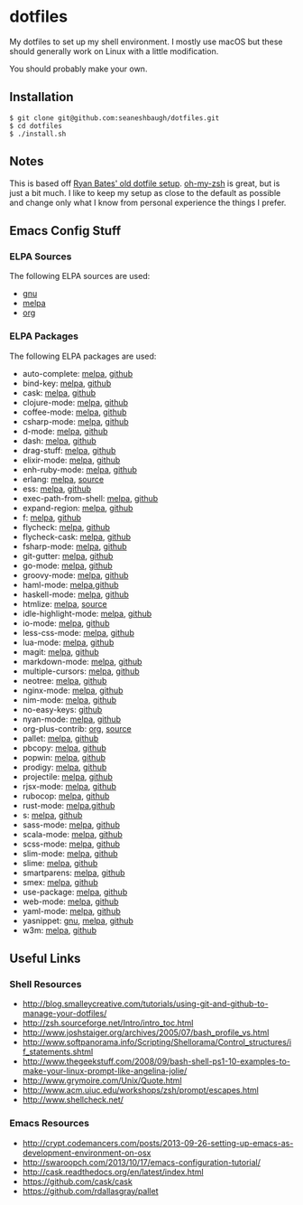 # dotfiles

My dotfiles to set up my shell environment. I mostly use macOS but these should generally work on Linux with a little modification.

You should probably make your own.

## Installation

    $ git clone git@github.com:seaneshbaugh/dotfiles.git
    $ cd dotfiles
    $ ./install.sh

## Notes

This is based off [Ryan Bates' old dotfile setup](https://github.com/ryanb/dotfiles/tree/custom-bash-zsh). [oh-my-zsh](https://github.com/robbyrussell/oh-my-zsh) is great, but is just a bit much. I like to keep my setup as close to the default as possible and change only what I know from personal experience the things I prefer.

## Emacs Config Stuff

### ELPA Sources

The following ELPA sources are used:

* [gnu](http://elpa.gnu.org/packages/)
* [melpa](http://melpa.org/#/)
* [org](http://orgmode.org/elpa/)

### ELPA Packages

The following ELPA packages are used:

* auto-complete: [melpa](https://melpa.org/#/auto-complete),  [github](https://github.com/auto-complete/auto-complete)
* bind-key: [melpa](https://melpa.org/#/bind-key), [github](https://github.com/jwiegley/use-package)
* cask: [melpa](https://melpa.org/#/cask), [github](https://github.com/cask/cask)
* clojure-mode: [melpa](https://melpa.org/#/clojure-mode), [github](https://github.com/clojure-emacs/clojure-mode)
* coffee-mode: [melpa](https://melpa.org/#/coffee-mode), [github](https://github.com/defunkt/coffee-mode)
* csharp-mode: [melpa](https://melpa.org/#/csharp-mode), [github](https://github.com/josteink/csharp-mode)
* d-mode: [melpa](https://melpa.org/#/d-mode), [github](https://github.com/Emacs-D-Mode-Maintainers/Emacs-D-Mode)
* dash: [melpa](https://melpa.org/#/dash), [github](https://github.com/magnars/dash.el)
* drag-stuff: [melpa](https://melpa.org/#/drag-stuff), [github](https://github.com/rejeep/drag-stuff.el)
* elixir-mode: [melpa](https://melpa.org/#/elixir-mode), [github](https://github.com/elixir-lang/emacs-elixir)
* enh-ruby-mode: [melpa](https://melpa.org/#/enh-ruby-mode), [github](https://github.com/zenspider/enhanced-ruby-mode)
* erlang: [melpa](https://melpa.org/#/erlang), [source](http://www.erlang.org/download/contrib/erlang.el)
* ess: [melpa](https://melpa.org/#/ess), [github](https://github.com/emacs-ess/ESS)
* exec-path-from-shell: [melpa](https://melpa.org/#/exec-path-from-shell), [github](https://github.com/purcell/exec-path-from-shell)
* expand-region: [melpa](https://melpa.org/#/expand-region), [github](https://github.com/magnars/expand-region.el)
* f: [melpa](https://melpa.org/#/f), [github](https://github.com/rejeep/f.el)
* flycheck: [melpa](https://melpa.org/#/flycheck), [github](https://github.com/flycheck/flycheck)
* flycheck-cask: [melpa](https://melpa.org/#/flycheck-cask), [github](https://github.com/flycheck/flycheck-cask)
* fsharp-mode: [melpa](https://melpa.org/#/fsharp-mode), [github](https://github.com/rneatherway/emacs-fsharp-mode-bin)
* git-gutter: [melpa](https://melpa.org/#/git-gutter), [github](https://github.com/syohex/emacs-git-gutter)
* go-mode: [melpa](https://melpa.org/#/go-mode), [github](https://github.com/dominikh/go-mode.el)
* groovy-mode: [melpa](https://melpa.org/#/groovy-mode), [github](https://github.com/Groovy-Emacs-Modes/groovy-emacs-modes)
* haml-mode: [melpa](https://melpa.org/#/haml-mode),[github](https://github.com/nex3/haml-mode)
* haskell-mode: [melpa](https://melpa.org/#/haskell-mode), [github](https://github.com/haskell/haskell-mode)
* htmlize: [melpa](https://melpa.org/#/htmlize), [source](http://fly.srk.fer.hr/~hniksic/emacs/htmlize.el.cgi)
* idle-highlight-mode: [melpa](https://melpa.org/#/idle-highlight-mode), [github](https://github.com/nonsequitur/idle-highlight-mode)
* io-mode: [melpa](https://melpa.org/#/io-mode), [github](https://github.com/superbobry/io-mode)
* less-css-mode: [melpa](https://melpa.org/#/less-css-mode), [github](https://github.com/purcell/less-css-mode)
* lua-mode: [melpa](https://melpa.org/#/lua-mode), [github](https://github.com/immerrr/lua-mode)
* magit: [melpa](https://melpa.org/#/magit), [github](https://github.com/magit/magit/tree/master)
* markdown-mode: [melpa](https://melpa.org/#/markdown-mode), [github](https://github.com/defunkt/markdown-mode)
* multiple-cursors: [melpa](https://melpa.org/#/multiple-cursors), [github](https://github.com/magnars/multiple-cursors.el)
* neotree: [melpa](https://melpa.org/#/neotree), [github](https://github.com/jaypei/emacs-neotree)
* nginx-mode: [melpa](https://melpa.org/#/nginx-mode), [github](https://github.com/ajc/nginx-mode)
* nim-mode: [melpa](https://melpa.org/#/nim-mode), [github](https://github.com/reactormonk/nim-mode)
* no-easy-keys: [github](https://github.com/danamlund/emacs-no-easy-keys)
* nyan-mode: [melpa](https://melpa.org/#/nyan-mode), [github](https://github.com/TeMPOraL/nyan-mode)
* org-plus-contrib: [org](http://orgmode.org/elpa/), [source](http://orgmode.org/cgit.cgi/org-mode.git/)
* pallet: [melpa](https://melpa.org/#/pallet), [github](https://github.com/rdallasgray/pallet)
* pbcopy: [melpa](https://melpa.org/#/pbcopy), [github](https://github.com/emacsfodder/pbcopy.el)
* popwin: [melpa](https://melpa.org/#/popwin), [github](https://github.com/m2ym/popwin-el)
* prodigy: [melpa](https://melpa.org/#/prodigy), [github](https://github.com/rejeep/prodigy.el)
* projectile: [melpa](https://melpa.org/#/projectile), [github](https://github.com/bbatsov/projectile)
* rjsx-mode: [melpa](https://melpa.org/#/rjsx-mode), [github](https://github.com/felipeochoa/rjsx-mode)
* rubocop: [melpa](https://melpa.org/#/rubocop), [github](https://github.com/rubocop-hq/rubocop-emacs)
* rust-mode: [melpa](https://melpa.org/#/rust-mode),[github](https://github.com/rust-lang/rust-mode)
* s: [melpa](https://melpa.org/#/s),   [github](https://github.com/magnars/s.el)
* sass-mode: [melpa](https://melpa.org/#/sass-mode), [github](https://github.com/nex3/sass-mode)
* scala-mode: [melpa](https://melpa.org/#/scala-mode), [github](https://github.com/ensime/emacs-scala-mode)
* scss-mode: [melpa](https://melpa.org/#/scss-mode), [github](https://github.com/antonj/scss-mode)
* slim-mode: [melpa](https://melpa.org/#/slim-mode), [github](https://github.com/slim-template/emacs-slim)
* slime: [melpa](https://melpa.org/#/slime), [github](https://github.com/slime/slime)
* smartparens: [melpa](https://melpa.org/#/smartparens), [github](https://github.com/Fuco1/smartparens)
* smex: [melpa](https://melpa.org/#/smex), [github](https://github.com/nonsequitur/smex)
* use-package: [melpa](https://melpa.org/#/use-package), [github](https://github.com/jwiegley/use-package)
* web-mode: [melpa](https://melpa.org/#/web-mode), [github](https://github.com/fxbois/web-mode)
* yaml-mode: [melpa](https://melpa.org/#/yaml-mode), [github](https://github.com/yoshiki/yaml-mode)
* yasnippet: [gnu](http://elpa.gnu.org/packages/yasnippet.html), [melpa](https://melpa.org/#/yasnippet), [github](https://github.com/capitaomorte/yasnippet)
* w3m: [melpa](https://melpa.org/#/w3m), [github](https://github.com/emacs-w3m/emacs-w3m)

## Useful Links

### Shell Resources

* http://blog.smalleycreative.com/tutorials/using-git-and-github-to-manage-your-dotfiles/
* http://zsh.sourceforge.net/Intro/intro_toc.html
* http://www.joshstaiger.org/archives/2005/07/bash_profile_vs.html
* http://www.softpanorama.info/Scripting/Shellorama/Control_structures/if_statements.shtml
* http://www.thegeekstuff.com/2008/09/bash-shell-ps1-10-examples-to-make-your-linux-prompt-like-angelina-jolie/
* http://www.grymoire.com/Unix/Quote.html
* http://www.acm.uiuc.edu/workshops/zsh/prompt/escapes.html
* http://www.shellcheck.net/

### Emacs Resources

* http://crypt.codemancers.com/posts/2013-09-26-setting-up-emacs-as-development-environment-on-osx
* http://swaroopch.com/2013/10/17/emacs-configuration-tutorial/
* http://cask.readthedocs.org/en/latest/index.html
* https://github.com/cask/cask
* https://github.com/rdallasgray/pallet
